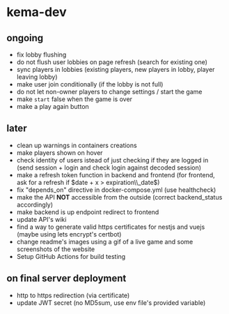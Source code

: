 # kema-dev

## ongoing

* fix lobby flushing
* do not flush user lobbies on page refresh (search for existing one)
* sync players in lobbies (existing players, new players in lobby, player leaving lobby)
* make user join conditionally (if the lobby is not full)
* do not let non-owner players to change settings / start the game
* make `start` false when the game is over
* make a play again button

## later

* clean up warnings in containers creations
* make players shown on hover
* check identity of users istead of just checking if they are logged in (send session + login and check login against decoded session)
* make a refresh token function in backend and frontend (for frontend, ask for a refresh if $date + x > expiration\\_date$)
* fix "depends_on" directive in docker-compose.yml (use healthcheck)
* make the API **NOT** accessible from the outside (correct backend_status accordingly)
* make backend is up endpoint redirect to frontend
* update API's wiki
* find a way to generate valid https certificates for nestjs and vuejs (maybe using lets encrypt's certbot)
* change readme's images using a gif of a live game and some screenshots of the website
* Setup GitHub Actions for build testing

## on final server deployment

* http to https redirection (via certificate)
* update JWT secret (no MD5sum, use env file's provided variable)
